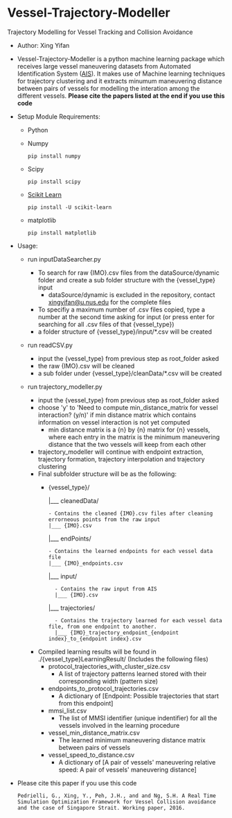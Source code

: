 # Vessel-Trajectory-Modeller
Trajectory Modelling for Vessel Tracking and Collision Avoidance
- Author: Xing Yifan
- Vessel-Trajectory-Modeller is a python machine learning package which receives large vessel maneuvering datasets from Automated Identification System ([AIS](http://catb.org/gpsd/AIVDM.html#_types_1_2_and_3_position_report_class_a)). It makes use of Machine learning techniques for trajectory clustering and it extracts minumum maneuvering distance between pairs of vessels for modelling the interation among the different vessels. **Please cite the papers listed at the end if you use this code**

- Setup Module Requirements:
  - Python
  - Numpy
  
    ```
    pip install numpy
    ```
  - Scipy
  
    ```
    pip install scipy
    ```
  - [Scikit Learn](http://scikit-learn.org/stable/install.html)
  
    ```
    pip install -U scikit-learn    
    ```
  - matplotlib
  
    ```
    pip install matplotlib
    ```

- Usage:
  - run inputDataSearcher.py
    - To search for raw {IMO}.csv files from the dataSource/dynamic folder and create a sub folder structure with the {vessel_type} input
      - dataSource/dynamic is excluded in the repository, contact [xingyifan@u.nus.edu](xingyifan@u.nus.edu) for the complete files
    - To specifiy a maximum number of .csv files copied, type a number at the second time asking for input (or press enter for searching for all .csv files of that {vessel_type})
    - a folder structure of {vessel_type}/input/*.csv will be created
  
  - run readCSV.py
    - input the {vessel_type} from previous step as root_folder asked
    - the raw {IMO}.csv will be cleaned
    - a sub folder under {vessel_type}/cleanData/*.csv will be created
  
  - run trajectory_modeller.py
    - input the {vessel_type} from previous step as root_folder asked
    - choose 'y' to 'Need to compute min_distance_matrix for vessel interaction? (y/n)' if min distance matrix which contains information on vessel interaction is not yet computed
      - min distance matrix is a {n} by {n} matrix for {n} vessels, where each entry in the matrix is the minimum maneuvering distance that the two vessels will keep from each other
    - trajectory_modeller will continue with endpoint extraction, trajectory formation, trajectory interpolation and trajectory clustering
    - Final subfolder structure will be as the following:
      - {vessel_type}/
      
        |___ cleanedData/

            - Contains the cleaned {IMO}.csv files after cleaning errorneous points from the raw input
            |___ {IMO}.csv 

        |___ endPoints/
        
            - Contains the learned endpoints for each vessel data file
            |___ {IMO}_endpoints.csv
        
        |___ input/
        
              - Contains the raw input from AIS
              |___ {IMO}.csv 
        
        |___ trajectories/
        
              - Contains the trajectory learned for each vessel data file, from one endpoint to another.
              |___ {IMO}_trajectory_endpoint_{endpoint index}_to_{endpoint index}.csv 
       
    - Compiled learning results will be found in ./{vessel_type}LearningResult/ (Includes the following files)
      - protocol_trajectories_with_cluster_size.csv
        - A list of trajectory patterns learned stored with their corresponding width (pattern size)
      - endpoints_to_protocol_trajectories.csv
        - A dictionary of [Endpoint: Possible trajectories that start from this endpoint]
      - mmsi_list.csv
        - The list of MMSI identifier (unique indentifier) for all the vessels involved in the learning procedure
      - vessel_min_distance_matrix.csv
        - The learned minimum maneuvering distance matrix between pairs of vessels
      - vessel_speed_to_distance.csv
        - A dictionary of [A pair of vessels' maneuvering relative speed: A pair of vessels' maneuvering distance]
      

- Please cite this paper if you use this code
  ```
  Pedrielli, G., Xing, Y., Peh, J.H., and and Ng, S.H. A Real Time Simulation Optimization Framework for Vessel Collision avoidance and the case of Singapore Strait. Working paper, 2016.
  ```
  
